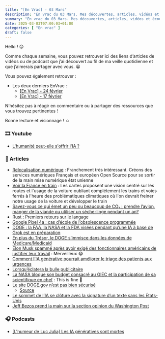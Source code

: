 ```yaml
---
title: "[En Vrac] - 03 Mars"
description: "En vrac du 03 Mars. Mes découvertes, articles, vidéos et écoute qui m'ont intéressé et que je veux partager."
summary: "En vrac du 03 Mars. Mes découvertes, articles, vidéos et écoute qui m'ont intéressé et que je veux partager."
date: 2025-03-03T07:00:03+01:00
categories: [ "En vrac" ]
draft: false
---
```


Hello ! 😊

Comme chaque semaine, vous pouvez retrouver ici des liens d’articles de vidéos ou de podcast que j’ai découvert au fil de ma veille quotidienne et que j’aimerais partager avec vous. 😀

Vous pouvez également retrouver :
- Les deux derniers EnVrac :
    - [[En Vrac] - 24 février](https://blog.victorprouff.fr/posts/2025-02-24-envrac/)
    - [[En Vrac] - 17 février](https://blog.victorprouff.fr/posts/2025-02-17-envrac/)

N’hésitez pas à réagir en commentaire ou à partager des ressources que vous trouvez pertinentes !

Bonne lecture et visionnage ! ☺️
### 🎞️ Youtube
- [L'humanité peut-elle s'offrir l'IA ?](https://www.youtube.com/watch?v=SAk5U9EHikg)
### 📖 Articles
- [Relocalisation numérique](https://cartes.app/blog/relocalisation-numerique) : Franchement très intéressant. Créons des services numériques Français et européen Open Source pour se sortir de la main mise numérique état unienne
- [Voir la France en train](https://cartes.app/blog/plan-sncf) : Les cartes proposent une vision centré sur les routes et l'usage de la voiture oubliant complétement les trains et voies ferrés à l'heure des problématiques climatiques où l'on devrait freiner notre usage de la voiture et développer le train
- [Savez-vous ce qui émet un peu ou beaucoup de CO₂ : prendre l’avion, manger de la viande ou utiliser un sèche-linge pendant un an?](https://www.lemonde.fr/les-decodeurs/article/2025/02/17/savez-vous-ce-qui-emet-un-peu-ou-beaucoup-de-co-prendre-l-avion-manger-de-la-viande-ou-utiliser-un-seche-linge-pendant-un-an_6145983_4355771.html)
- [Rust : Premiers retours sur le langage](https://www.vinceops.me/rust-premiers-retours)
- [Google Pixel 4a : cas d’école de l’obsolescence programmée](https://www.greenit.fr/2025/01/24/google-pixel-4a-cas-decole-de-lobsolescence-programmee/)
- [DOGE : la FAA, la NASA et la FDA visées pendant qu’une IA à base de Grok est en préparation](https://next.ink/171503/doge-la-faa-la-nasa-et-la-fda-visees-pendant-quune-ia-a-base-de-grok-est-en-preparation/)
- [En plus du Trésor, le DOGE s’immisce dans les données de Medicare/Medicaid](https://next.ink/169399/en-plus-du-tresor-le-doge-simmisce-dans-les-donnees-de-medicare-medicaid/)
- [Elon Musk spammé après avoir exigé des fonctionnaires américains de justifier leur travail](https://next.ink/172427/elon-musk-spamme-apres-avoir-exige-des-fonctionnaires-americains-de-justifier-leur-travail/) : Merveilleux 😂
- [Comment l’IA générative pourrait améliorer le triage des patients aux urgences](https://next.ink/172012/comment-lia-generative-pourrait-ameliorer-le-triage-des-patients-aux-urgences/)
- [Lorsqu’éclatera la bulle publicitaire](https://ploum.net/lorsqueclatera-la-bulle-publicitaire/index.html)
- [La NASA bloque son budget consacré au GIEC et la participation de sa scientifique en chef](https://next.ink/172632/la-nasa-bloque-son-budget-consacre-au-giec-et-la-participation-de-sa-scientifique-en-chef/) : This is fine 🥲
- [Le site DOGE.gov n’est pas bien sécurisé](https://next.ink/170537/le-site-doge-gov-nest-pas-bien-securise/)
    - [Source](DOGE.gov)
- [Le sommet de l’IA se clôture avec la signature d’un texte sans les États-Unis](https://next.ink/170054/le-sommet-de-lia-se-cloture-avec-la-signature-dun-texte-sans-les-etats-unis/)
- [Jeff Bezos prend la main sur la section opinion du Washington Post](https://next.ink/172844/jeff-bezos-prend-la-main-sur-la-section-opinion-du-washington-post/)
### 🎧 Podcasts
- [[L'humeur de Luc Julia] Les IA génératives sont mortes](https://mondenumerique.info/episode/itw-lhumeur-de-luc-julia-les-ia-generatives-que-lon-connait-aujourdhui-sont-mortes) 